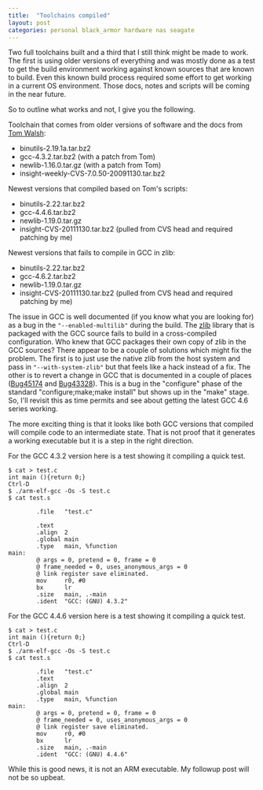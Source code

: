 ```yaml
---
title:  "Toolchains compiled"
layout: post
categories: personal black_armor hardware nas seagate
---
```


Two full toolchains built and a third that I still think might be made to work.  The first is using older versions of everything and was mostly done as a test to get the build environment working against known sources that are known to build. Even this known build process required some effort to get working in a current OS environment. Those docs, notes and scripts will be coming in the near future.




So to outline what works and not, I give you the following.

Toolchain that comes from older versions of software and the docs from [Tom Walsh](http://openhardware.net/Embedded_ARM/Toolchain/):
* binutils-2.19.1a.tar.bz2
* gcc-4.3.2.tar.bz2 (with a patch from Tom)
* newlib-1.16.0.tar.gz (with a patch from Tom)
* insight-weekly-CVS-7.0.50-20091130.tar.bz2

Newest versions that compiled based on Tom's scripts:
* binutils-2.22.tar.bz2
* gcc-4.4.6.tar.bz2
* newlib-1.19.0.tar.gz
* insight-CVS-20111130.tar.bz2 (pulled from CVS head and required patching by me)

Newest versions that fails to compile in GCC in zlib:
* binutils-2.22.tar.bz2
* gcc-4.6.2.tar.bz2
* newlib-1.19.0.tar.gz
* insight-CVS-20111130.tar.bz2 (pulled from CVS head and required patching by me)

The issue in GCC is well documented (if you know what you are looking for) as a bug in the ```"--enabled-multilib"``` during the build. The [zlib](http://en.wikipedia.org/wiki/Zlib) library that is packaged with the GCC source fails to build in a cross-compiled configuration. Who knew that GCC packages their own copy of zlib in the GCC sources? There appear to be a couple of solutions which might fix the problem. The first is to just use the native zlib from the host system and pass in ```"--with-system-zlib"``` but that feels like a hack instead of a fix. The other is to revert a change in GCC that is documented in a couple of places ([Bug45174](http://gcc.gnu.org/bugzilla/show_bug.cgi?id=45174) and [Bug43328](http://gcc.gnu.org/bugzilla/show_bug.cgi?id=43328)). This is a bug in the "configure" phase of the standard "configure;make;make install" but shows up in the "make" stage. So, I'll revisit this as time permits and see about getting the latest GCC 4.6 series working.

The more exciting thing is that it looks like both GCC versions that compiled will compile code to an intermediate state.  That is not proof that it generates a working executable but it is a step in the right direction.

For the GCC 4.3.2 version here is a test showing it compiling a quick test.
```
$ cat > test.c
int main (){return 0;}
Ctrl-D
$ ./arm-elf-gcc -Os -S test.c
$ cat test.s

        .file   "test.c"

        .text
        .align  2
        .global main
        .type   main, %function
main:
        @ args = 0, pretend = 0, frame = 0
        @ frame_needed = 0, uses_anonymous_args = 0
        @ link register save eliminated.
        mov     r0, #0
        bx      lr
        .size   main, .-main
        .ident  "GCC: (GNU) 4.3.2"
```

For the GCC 4.4.6 version here is a test showing it compiling a quick test.
```
$ cat > test.c
int main (){return 0;}
Ctrl-D
$ ./arm-elf-gcc -Os -S test.c
$ cat test.s

        .file   "test.c"
        .text
        .align  2
        .global main
        .type   main, %function
main:
        @ args = 0, pretend = 0, frame = 0
        @ frame_needed = 0, uses_anonymous_args = 0
        @ link register save eliminated.
        mov     r0, #0
        bx      lr
        .size   main, .-main
        .ident  "GCC: (GNU) 4.4.6"
```

While this is good news, it is not an ARM executable. My followup post will not be so upbeat.
